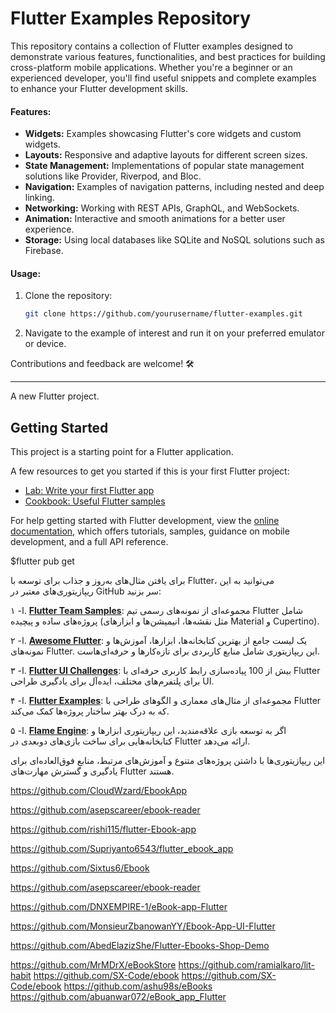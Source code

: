 # Flutter Examples Repository  
This repository contains a collection of Flutter examples designed to demonstrate various features, functionalities, and best practices for building cross-platform mobile applications. Whether you're a beginner or an experienced developer, you'll find useful snippets and complete examples to enhance your Flutter development skills.

#### Features:
- **Widgets:** Examples showcasing Flutter's core widgets and custom widgets.
- **Layouts:** Responsive and adaptive layouts for different screen sizes.
- **State Management:** Implementations of popular state management solutions like Provider, Riverpod, and Bloc.
- **Navigation:** Examples of navigation patterns, including nested and deep linking.
- **Networking:** Working with REST APIs, GraphQL, and WebSockets.
- **Animation:** Interactive and smooth animations for a better user experience.
- **Storage:** Using local databases like SQLite and NoSQL solutions such as Firebase.

#### Usage:
1. Clone the repository:  
   ```bash
   git clone https://github.com/yourusername/flutter-examples.git
   ```  
2. Navigate to the example of interest and run it on your preferred emulator or device.

Contributions and feedback are welcome! 🛠️  

--- 

A new Flutter project.

## Getting Started

This project is a starting point for a Flutter application.

A few resources to get you started if this is your first Flutter project:

- [Lab: Write your first Flutter app](https://docs.flutter.dev/get-started/codelab)
- [Cookbook: Useful Flutter samples](https://docs.flutter.dev/cookbook)

For help getting started with Flutter development, view the
[online documentation](https://docs.flutter.dev/), which offers tutorials,
samples, guidance on mobile development, and a full API reference.


$flutter pub get



برای یافتن مثال‌های به‌روز و جذاب برای توسعه با Flutter، می‌توانید به این ریپازیتوری‌های معتبر در GitHub سر بزنید:

ا- ۱. **[Flutter Team Samples](https://github.com/flutter/samples)**: مجموعه‌ای از نمونه‌های رسمی تیم Flutter شامل پروژه‌های ساده و پیچیده (مثل نقشه‌ها، انیمیشن‌ها و ابزارهای Material و Cupertino).

ا- ٢. **[Awesome Flutter](https://github.com/Solido/awesome-flutter)**: یک لیست جامع از بهترین کتابخانه‌ها، ابزارها، آموزش‌ها و نمونه‌های Flutter. این ریپازیتوری شامل منابع کاربردی برای تازه‌کارها و حرفه‌ای‌هاست.

ا- ٣. **[Flutter UI Challenges](https://github.com/lohanidamodar/flutter_ui_challenges)**: بیش از 100 پیاده‌سازی رابط کاربری حرفه‌ای با Flutter برای پلتفرم‌های مختلف، ایده‌آل برای یادگیری طراحی UI.

ا- ۴. **[Flutter Examples](https://github.com/brianegan/flutter_architecture_samples)**: مجموعه‌ای از مثال‌های معماری و الگوهای طراحی با Flutter که به درک بهتر ساختار پروژه‌ها کمک می‌کند.

ا- ۵. **[Flame Engine](https://github.com/flame-engine/flame)**: اگر به توسعه بازی علاقه‌مندید، این ریپازیتوری ابزارها و کتابخانه‌هایی برای ساخت بازی‌های دوبعدی در Flutter ارائه می‌دهد.

این ریپازیتوری‌ها با داشتن پروژه‌های متنوع و آموزش‌های مرتبط، منابع فوق‌العاده‌ای برای یادگیری و گسترش مهارت‌های Flutter هستند.




https://github.com/CloudWzard/EbookApp

https://github.com/asepscareer/ebook-reader

https://github.com/rishi115/flutter-Ebook-app

https://github.com/Supriyanto6543/flutter_ebook_app

https://github.com/Sixtus6/Ebook

https://github.com/asepscareer/ebook-reader

https://github.com/DNXEMPIRE-1/eBook-app-Flutter

https://github.com/MonsieurZbanowanYY/Ebook-App-UI-Flutter

https://github.com/AbedElazizShe/Flutter-Ebooks-Shop-Demo

https://github.com/MrMDrX/eBookStore
https://github.com/ramialkaro/lit-habit
https://github.com/SX-Code/ebook
https://github.com/SX-Code/ebook
https://github.com/ashu98s/eBooks
https://github.com/abuanwar072/eBook_app_Flutter

